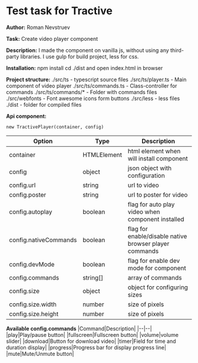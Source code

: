 # Test task for Tractive

**Author:** Roman Nevstruev

**Task:** Create video player component

**Description:**
I made the component on vanilla js, without using any third-party libraries.
I use gulp for build project, less for css.

**Installation:**
npm install
cd ./dist and open index.html in browser

**Project structure:**
./src/ts - typescript source files
./src/ts/player.ts - Main component of video player
./src/ts/commands.ts - Class-controller for commands
./src/ts/commands/* - Folder with commands files
./src/webfonts - Font awesome icons form buttons
./src/less - less files
./dist - folder for compiled files

**Api component:**

    new TractivePlayer(container, config)
|Option|Type|Description|
|--|--|--|
|container|HTMLElement|html element when will install component|
|config|object|json object with configuration|
|config.url|string|url to video|
|config.poster|string|url to poster for video|
|config.autoplay|boolean|flag for auto play video when component installed|
|config.nativeCommands|boolean|flag for enable/disable native browser player commands|
|config.devMode|boolean|flag for enable dev mode for component|
|config.commands|string[]|array of commands|
|config.size|object|object for configuring sizes|
|config.size.width|number|size of pixels|
|config.size.height|number|size of pixels|

**Available config.commands**
|Command|Description|
|--|--|
|play|Play/pause button|
|fullscreen|Fullscreen button|
|volume|volume slider|
|download|Button for download video|
|timer|Field for time and duration display|
|progress|Progress bar for display progress line|
|mute|Mute/Unmute button|
